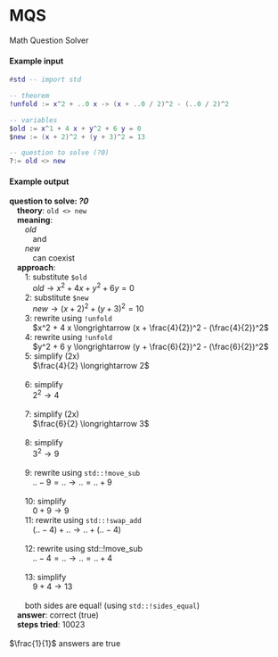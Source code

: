 # MQS

Math Question Solver

#### Example input

```lua
#std -- import std

-- theorem
!unfold := x^2 + ..0 x -> (x + ..0 / 2)^2 - (..0 / 2)^2

-- variables
$old := x^1 + 4 x + y^2 + 6 y = 0
$new := (x + 2)^2 + (y + 3)^2 = 13

-- question to solve (?0)
?:= old <> new
```

#### Example output

**question to solve: *?0*** \
&emsp;**theory**: `old <> new` \
&emsp;**meaning**: \
&emsp;&emsp;$old$ \
&emsp;&emsp;&emsp;and \
&emsp;&emsp;$new$ \
&emsp;&emsp;&emsp;can coexist \
&emsp;**approach**: \
&emsp;&emsp;1: substitute `$old` \
&emsp;&emsp;&emsp;$old \longrightarrow x^2 + 4 x + y^2 + 6 y = 0$ \
&emsp;&emsp;2: substitute `$new` \
&emsp;&emsp;&emsp;$new \longrightarrow (x + 2)^2 + (y + 3)^2 = 10$ \
&emsp;&emsp;3: rewrite using `!unfold` \
&emsp;&emsp;&emsp;$x^2 + 4 x \longrightarrow (x + \frac{4}{2})^2 - (\frac{4}{2})^2$ \
&emsp;&emsp;4: rewrite using `!unfold` \
&emsp;&emsp;&emsp;$y^2 + 6 y \longrightarrow (y + \frac{6}{2})^2 - (\frac{6}{2})^2$ \
&emsp;&emsp;5: simplify (2x) \
&emsp;&emsp;&emsp;$\frac{4}{2} \longrightarrow 2$ \
 \
&emsp;&emsp;6: simplify \
&emsp;&emsp;&emsp;$2^2 \longrightarrow 4$ \
 \
&emsp;&emsp;7: simplify (2x) \
&emsp;&emsp;&emsp;$\frac{6}{2} \longrightarrow 3$ \
 \
&emsp;&emsp;8: simplify \
&emsp;&emsp;&emsp;$3^2 \longrightarrow 9$ \
 \
&emsp;&emsp;9: rewrite using `std::!move_sub` \
&emsp;&emsp;&emsp;$.. - 9 = .. \longrightarrow .. = .. + 9$ \
 \
&emsp;&emsp;10: simplify \
&emsp;&emsp;&emsp;$0 + 9 \longrightarrow 9$ \
&emsp;&emsp;11: rewrite using `std::!swap_add` \
&emsp;&emsp;&emsp;$(.. - 4) + .. \longrightarrow .. + (.. - 4)$ \
 \
&emsp;&emsp;12: rewrite using std::!move_sub \
&emsp;&emsp;&emsp;$.. - 4 = .. \longrightarrow .. = .. + 4$ \
 \
&emsp;&emsp;13: simplify \
&emsp;&emsp;&emsp;$9 + 4 \longrightarrow 13$ \
 \
&emsp;&emsp;both sides are equal! (using `std::!sides_equal`) \
&emsp;**answer**: correct (true) \
&emsp;**steps tried**: 10023 \
 \
$\frac{1}{1}$ answers are true
